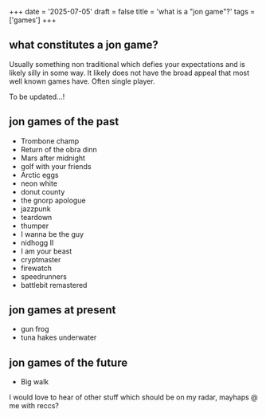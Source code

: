+++
date = '2025-07-05'
draft = false
title = 'what is a "jon game"?'
tags = ['games']
+++

## what constitutes a jon game?
Usually something non traditional which defies your expectations and is likely silly in some way. It likely does not have the broad appeal that most well known games have. Often single player.

To be updated...!
## jon games of the past
- Trombone champ
- Return of the obra dinn
- Mars after midnight
- golf with your friends
- Arctic eggs
- neon white
- donut county
- the gnorp apologue
- jazzpunk
- teardown
- thumper
- I wanna be the guy
- nidhogg II
- I am your beast
- cryptmaster
- firewatch
- speedrunners
- battlebit remastered

## jon games at present
- gun frog
- tuna hakes underwater
## jon games of the future
- Big walk

I would love to hear of other stuff which should be on my radar, mayhaps @ me with reccs?
